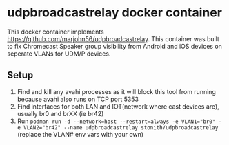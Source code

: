 # udpbroadcastrelay docker container

This docker container implements <https://github.com/marjohn56/udpbroadcastrelay>. This container was built to fix Chromecast Speaker group visibility from Android and iOS devices on seperate VLANs for UDM/P devices.


## Setup

1. Find and kill any avahi processes as it will block this tool from running because avahi also runs on TCP port 5353
1. Find interfaces for both LAN and IOT(network where cast devices are), usually br0 and brXX (ie br42)
1. Run `podman run -d --network=host --restart=always -e VLAN1="br0" -e VLAN2="br42" --name udpbroadcastrelay stonith/udpbroadcastrelay` (replace the VLAN# env vars with your own)


